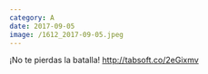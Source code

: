 ```yaml
--- 
category: A 
date: 2017-09-05 
image: /1612_2017-09-05.jpeg 
--- 
```


¡No te pierdas la batalla! http://tabsoft.co/2eGixmv